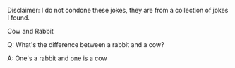 Disclaimer: I do not condone these jokes, they are from a collection of jokes I found.

Cow and Rabbit

Q: What's the difference between a rabbit and a cow?


A: One's a rabbit and one is a cow

